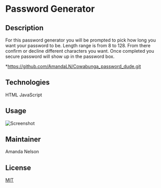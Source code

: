# Password Generator
## Description
For this password generator you will be prompted to pick how long you want your password to be. Length range is from 8 to 128. From there confirm or decline different characters you want. Once completed you secure password will show up in the password box.

*https://github.com/AmandaLN/Cowabunga_password_dude.git

## Technologies
HTML
JavaScript

## Usage
![Screenshot](:/Users/amand/Documents/ucfcodingbootcamp/Homework/Cowabunga_password_dude/assets/images/Screenshot(18).png)


## Maintainer
Amanda Nelson

## License
[MIT](https://choosealicense.com/licenses/mit/)
